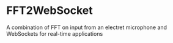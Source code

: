 FFT2WebSocket
=============

A combination of FFT on input from an electret microphone and WebSockets for real-time applications
